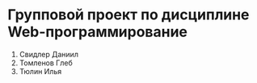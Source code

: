 # Групповой проект по дисциплине Web-программирование
1. Свидлер Даниил
2. Томленов Глеб
3. Тюлин Илья
